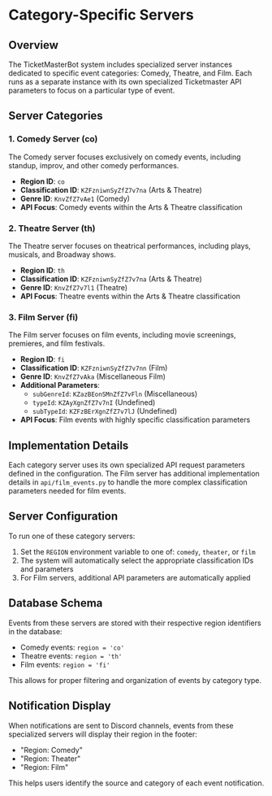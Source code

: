 # Category-Specific Servers

## Overview

The TicketMasterBot system includes specialized server instances dedicated to specific event categories: Comedy, Theatre, and Film. Each runs as a separate instance with its own specialized Ticketmaster API parameters to focus on a particular type of event.

## Server Categories

### 1. Comedy Server (co)

The Comedy server focuses exclusively on comedy events, including standup, improv, and other comedy performances.

- **Region ID**: `co`
- **Classification ID**: `KZFzniwnSyZfZ7v7na` (Arts & Theatre)
- **Genre ID**: `KnvZfZ7vAe1` (Comedy)
- **API Focus**: Comedy events within the Arts & Theatre classification

### 2. Theatre Server (th)

The Theatre server focuses on theatrical performances, including plays, musicals, and Broadway shows.

- **Region ID**: `th`
- **Classification ID**: `KZFzniwnSyZfZ7v7na` (Arts & Theatre)
- **Genre ID**: `KnvZfZ7v7l1` (Theatre)
- **API Focus**: Theatre events within the Arts & Theatre classification

### 3. Film Server (fi)

The Film server focuses on film events, including movie screenings, premieres, and film festivals.

- **Region ID**: `fi`
- **Classification ID**: `KZFzniwnSyZfZ7v7nn` (Film)
- **Genre ID**: `KnvZfZ7vAka` (Miscellaneous Film)
- **Additional Parameters**:
  - `subGenreId`: `KZazBEonSMnZfZ7vFln` (Miscellaneous)
  - `typeId`: `KZAyXgnZfZ7v7nI` (Undefined)
  - `subTypeId`: `KZFzBErXgnZfZ7v7lJ` (Undefined)
- **API Focus**: Film events with highly specific classification parameters

## Implementation Details

Each category server uses its own specialized API request parameters defined in the configuration. The Film server has additional implementation details in `api/film_events.py` to handle the more complex classification parameters needed for film events.

## Server Configuration

To run one of these category servers:

1. Set the `REGION` environment variable to one of: `comedy`, `theater`, or `film`
2. The system will automatically select the appropriate classification IDs and parameters
3. For Film servers, additional API parameters are automatically applied

## Database Schema

Events from these servers are stored with their respective region identifiers in the database:

- Comedy events: `region = 'co'`
- Theatre events: `region = 'th'` 
- Film events: `region = 'fi'`

This allows for proper filtering and organization of events by category type.

## Notification Display

When notifications are sent to Discord channels, events from these specialized servers will display their region in the footer:

- "Region: Comedy"
- "Region: Theater"
- "Region: Film"

This helps users identify the source and category of each event notification. 